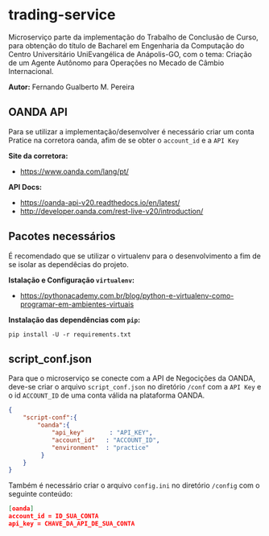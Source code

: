 # trading-service

Microserviço parte da implementação do Trabalho de Conclusão de Curso, para obtenção do título de Bacharel em Engenharia da Computação do Centro Universitário UniEvangélica de Anápolis-GO, com o tema: Criação de um Agente Autônomo para Operações no Mecado de Câmbio Internacional.

**Autor:** Fernando Gualberto M. Pereira

## OANDA API

Para se utilizar a implementação/desenvolver é necessário criar um conta Pratice na corretora oanda, afim de se obter o ```account_id``` e a ```API Key```

**Site da corretora:** 
* https://www.oanda.com/lang/pt/

**API Docs:**
* https://oanda-api-v20.readthedocs.io/en/latest/
* http://developer.oanda.com/rest-live-v20/introduction/        


## Pacotes necessários
É recomendado que se utilizar o virtualenv para o desenvolvimento a fim de se isolar as dependêcias do projeto.

**Istalação e Configuração ```virtualenv```:**
* https://pythonacademy.com.br/blog/python-e-virtualenv-como-programar-em-ambientes-virtuais

**Instalação das dependências com ```pip```:**
```
pip install -U -r requirements.txt 
```

## script_conf.json

Para que o microserviço se conecte com a API de Negocições da OANDA, deve-se criar o arquivo ```script_conf.json``` no diretório ```/conf``` com a ```API Key``` e o id ```ACCOUNT_ID``` de uma conta válida na plataforma OANDA.


```json
{
    "script-conf":{
        "oanda":{
            "api_key"       : "API_KEY", 
            "account_id"   : "ACCOUNT_ID",
            "environment"  : "practice"
         }
    }
}
```

Também é necessário criar o arquivo ```config.ini``` no diretório ```/config``` com o seguinte conteúdo: 


```json
[oanda]
account_id = ID_SUA_CONTA
api_key = CHAVE_DA_API_DE_SUA_CONTA
```
